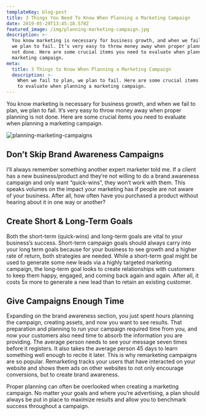 ```yaml
---
templateKey: blog-post
title: 3 Things You Need To Know When Planning a Marketing Campaign
date: 2019-05-29T13:45:18.578Z
featured_image: /img/planning-marketing-campaign.jpg
description: >-
  You know marketing is necessary for business growth, and when we fail to plan,
  we plan to fail. It’s very easy to throw money away when proper planning is
  not done. Here are some crucial items you need to evaluate when planning a
  marketing campaign.
meta:
  title: 3 Things to Know When Planning a Marketing Campaign
  description: >-
    When we fail to plan, we plan to fail. Here are some crucial items you need
    to evaluate when planning a marketing campaign.
---
```

You know marketing is necessary for business growth, and when we fail to plan, we plan to fail. It’s very easy to throw money away when proper planning is not done. Here are some crucial items you need to evaluate when planning a marketing campaign.

![planning-marketing-campaigns](/img/planning-marketing-campaign.jpg)

## Don’t Skip Brand Awareness Campaigns

I’ll always remember something another expert marketer told me. If a client has a new business/product and they’re not willing to do a brand awareness campaign and only want “quick-wins”, they won’t work with them. This speaks volumes on the impact your marketing has if people are not aware of your business. After all, how often have you purchased a product without hearing about it in one way or another?



## Create Short & Long-Term Goals

Both the short-term (quick-wins) and long-term goals are vital to your business’s success. Short-term campaign goals should always carry into your long term goals because for your business to see growth and a higher rate of return, both strategies are needed. While a short-term goal might be used to generate some new leads via a highly targeted marketing campaign, the long-term goal looks to create relationships with customers to keep them happy, engaged, and coming back again and again. After all, it costs 5x more to generate a new lead than to retain an existing customer.



## Give Campaigns Enough Time

Expanding on the brand awareness section, you just spent hours planning the campaign, creating assets, and now you want to see results. That preparation and planning to run your campaign required time from you, and now your customers also need time to absorb the information you are providing. The average person needs to see your message seven times before it registers. It also takes the average person 45 days to learn something well enough to recite it later. This is why remarketing campaigns are so popular. Remarketing tracks your users that have interacted on your website and shows them ads on other websites to not only encourage conversions, but to create brand awareness.





Proper planning can often be overlooked when creating a marketing campaign. No matter your goals and where you’re advertising, a plan should always be put in place to maximize results and allow you to benchmark success throughout a campaign.

